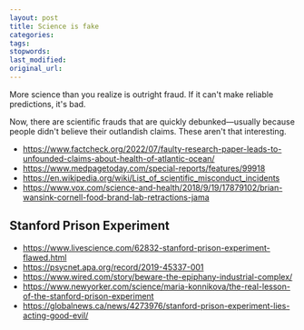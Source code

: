 ```yaml
---
layout: post
title: Science is fake
categories:
tags:
stopwords:
last_modified:
original_url:
---
```


More science than you realize is outright fraud. If it can't make
reliable predictions, it's bad.

<!--more-->

Now, there are scientific frauds that are quickly debunked—usually because people didn't believe their outlandish claims. These aren't that interesting.


* https://www.factcheck.org/2022/07/faulty-research-paper-leads-to-unfounded-claims-about-health-of-atlantic-ocean/
* https://www.medpagetoday.com/special-reports/features/99918
* https://en.wikipedia.org/wiki/List_of_scientific_misconduct_incidents
* https://www.vox.com/science-and-health/2018/9/19/17879102/brian-wansink-cornell-food-brand-lab-retractions-jama

## Stanford Prison Experiment


* https://www.livescience.com/62832-stanford-prison-experiment-flawed.html
* https://psycnet.apa.org/record/2019-45337-001
* https://www.wired.com/story/beware-the-epiphany-industrial-complex/
* https://www.newyorker.com/science/maria-konnikova/the-real-lesson-of-the-stanford-prison-experiment
* https://globalnews.ca/news/4273976/stanford-prison-experiment-lies-acting-good-evil/
